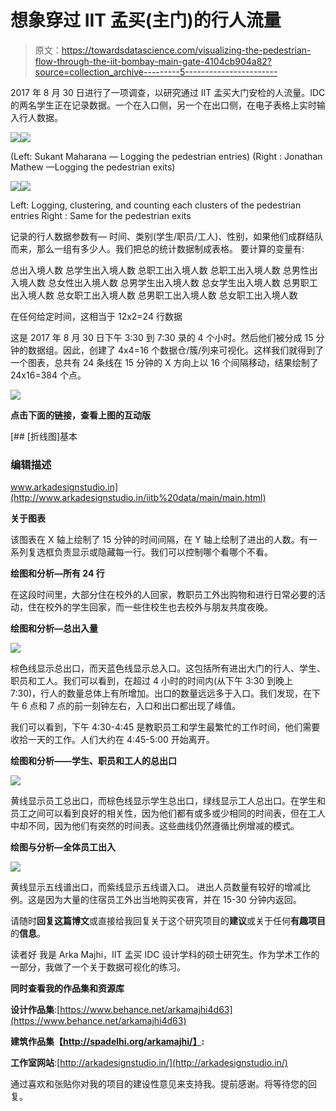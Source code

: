 # 想象穿过 IIT 孟买(主门)的行人流量

> 原文：<https://towardsdatascience.com/visualizing-the-pedestrian-flow-through-the-iit-bombay-main-gate-4104cb904a82?source=collection_archive---------5----------------------->

2017 年 8 月 30 日进行了一项调查，以研究通过 IIT 孟买大门安检的人流量。IDC 的两名学生正在记录数据。一个在入口侧，另一个在出口侧，在电子表格上实时输入行人数据。

![](img/23a6c0219285616b40dd284fa920709e.png)![](img/beee9a8c2d08d561629cb496fd87190f.png)

(Left: Sukant Maharana — Logging the pedestrian entries) (Right : Jonathan Mathew —Logging the pedestrian exits)

![](img/3b496d9cf90cfe9e15689e3db8f5e032.png)![](img/a8a1aca9d93da6a908dc9dcf9e204d67.png)

Left: Logging, clustering, and counting each clusters of the pedestrian entries Right : Same for the pedestrian exits

记录的行人数据参数有—
时间、类别(学生/职员/工人)、性别，如果他们成群结队而来，那么一组有多少人。我们把总的统计数据制成表格。
要计算的变量有:

总出入境人数
总学生出入境人数
总职工出入境人数
总职工出入境人数
总男性出入境人数
总女性出入境人数
总男学生出入境人数
总女学生出入境人数
总男职工出入境人数
总女职工出入境人数
总男职工出入境人数
总女职工出入境人数

在任何给定时间，这相当于 12x2=24 行数据

这是 2017 年 8 月 30 日下午 3:30 到 7:30 录的 4 个小时。然后他们被分成 15 分钟的数据组。因此，创建了 4x4=16 个数据仓/簇/列来可视化。这样我们就得到了一个图表，总共有 24 条线在 15 分钟的 X 方向上以 16 个间隔移动，结果绘制了 24x16=384 个点。

![](img/927d122d852d8bd92b712fa2215d21dd.png)

**点击下面的链接，查看上图的互动版**

 [## [折线图]基本

### 编辑描述

www.arkadesignstudio.in](http://www.arkadesignstudio.in/iitb%20data/main/main.html) 

**关于图表**

该图表在 X 轴上绘制了 15 分钟的时间间隔，在 Y 轴上绘制了进出的人数。有一系列复选框负责显示或隐藏每一行。我们可以控制哪个看哪个不看。

**绘图和分析—所有 24 行**

在这段时间里，大部分住在校外的人回家，教职员工外出购物和进行日常必要的活动，住在校外的学生回家，而一些住校生也去校外与朋友共度夜晚。

**绘图和分析—总出入量**

![](img/28b317f16dfe689aae41abbb162a7dd7.png)

棕色线显示总出口，而天蓝色线显示总入口。这包括所有进出大门的行人、学生、职员和工人。我们可以看到，在超过 4 小时的时间内(从下午 3:30 到晚上 7:30)，行人的数量总体上有所增加。出口的数量远远多于入口。我们发现，在下午 6 点和 7 点的前一刻钟左右，入口和出口都出现了峰值。

我们可以看到，下午 4:30-4:45 是教职员工和学生最繁忙的工作时间，他们需要收拾一天的工作。人们大约在 4:45-5:00 开始离开。

**绘图和分析——学生、职员和工人的总出口**

![](img/79cc0ce92c08d9162059724768be481f.png)

黄线显示员工总出口，而棕色线显示学生总出口，绿线显示工人总出口。在学生和员工之间可以看到良好的相关性，因为他们都有或多或少相同的时间表，但在工人中却不同，因为他们有突然的时间表。这些曲线仍然遵循比例增减的模式。

**绘图与分析—全体员工出入**

![](img/eb99e9929fc9f8326fdbfa8edf842802.png)

黄线显示五线谱出口，而紫线显示五线谱入口。
进出人员数量有较好的增减比例。这是因为大量的住宿员工外出当地购买夜宵，并在 15-30 分钟内返回。

请随时**回复这篇博文**或直接给我回复关于这个研究项目的**建议**或关于任何**有趣项目**的**信息**。

读者好
我是 Arka Majhi，IIT 孟买 IDC 设计学科的硕士研究生。作为学术工作的一部分，我做了一个关于数据可视化的练习。

**同时查看我的作品集和资源库**

**设计作品集**:[https://www.behance.net/arkamajhi4d63](https://www.behance.net/arkamajhi4d63)

**建筑作品集【http://spadelhi.org/arkamajhi/】:**

**工作室网站**:[http://arkadesignstudio.in/](http://arkadesignstudio.in/)

通过喜欢和张贴你对我的项目的建设性意见来支持我。提前感谢。将等待您的回复。